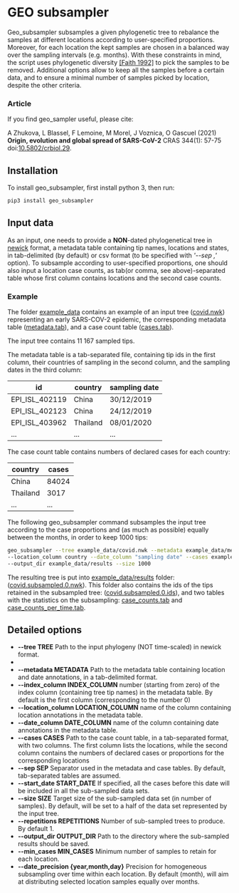 # GEO subsampler

Geo_subsampler subsamples a given phylogenetic tree to rebalance the samples at different locations 
according to user-specified proportions. Moreover, for each location the kept samples are chosen 
in a balanced way over the sampling intervals (e.g. months).
With these constraints in mind, the script uses phylogenetic diversity [[Faith 1992]](https://www.sciencedirect.com/science/article/pii/0006320792912013) 
to pick the samples to be removed.
Additional options allow to keep all the samples before a certain data, 
and to ensure a minimal number of samples picked by location, despite the other criteria.

### Article

If you find geo_sampler useful, please cite: 

A Zhukova, L Blassel, F Lemoine, M Morel, J Voznica, O Gascuel (2021) __Origin, evolution and global spread of SARS-CoV-2__
CRAS 344(1): 57-75 doi:[10.5802/crbiol.29](https://doi.org/10.5802/crbiol.29).


## Installation
To install geo_subsampler, first install python 3, then run:

```bash
pip3 install geo_subsampler
```



## Input data
As an input, one needs to provide a **NON**-dated phylogenetical tree in [newick](https://en.wikipedia.org/wiki/Newick_format) format,
a metadata table containing tip names, locations and states, 
in tab-delimited (by default) or csv format (to be specified with *'--sep ,'* option).
To subsample according to user-specified proportions, one should also input a location case counts, 
as tab(or comma, see above)-separated table whose first column contains locations and the second case counts.

### Example
The folder [example_data](example_data) contains an example of an input tree ([covid.nwk](example_data/covid.nwk)) 
representing an early SARS-COV-2 epidemic,
the corresponding metadata table ([metadata.tab](example_data/metadata.tab)), and a case count table ([cases.tab](example_data/cases.tab)).

The input tree contains 11 167 sampled tips.


The metadata table is a tab-separated file, containing tip ids in the first column, 
their countries of sampling in the second column, and the sampling dates in the third column:

id	| country	| sampling date
----- |  ----- | -----
EPI_ISL_402119	| China	| 30/12/2019
EPI_ISL_402123	| China	| 24/12/2019
EPI_ISL_403962	| Thailand	| 08/01/2020
... | ... | ...

The case count table contains numbers of declared cases for each country:

country	| cases
----- |  ----- 
China |	84024
Thailand |	3017
... | ...

The following geo_subsampler command subsamples the input tree according to the case proportions and (as much as possible) equally between the months,
in order to keep 1000 tips:

```bash
geo_subsampler --tree example_data/covid.nwk --metadata example_data/metadata.tab \
--location_column country --date_column "sampling date" --cases example_data/cases.tab \
--output_dir example_data/results --size 1000
```

The resulting tree is put into [example_data/results](example_data/results) folder:
([covid.subsampled.0.nwk](example_data/results/covid.subsampled.0.nwk)). This folder also contains the ids of the tips retained in the subsampled tree:
([covid.subsampled.0.ids](example_data/results/covid.subsampled.0.ids)), and two tables with the statistics on the subsampling:
[case_counts.tab](example_data/results/case_counts.tab) and [case_counts_per_time.tab](example_data/results/case_counts_per_time.tab).


## Detailed options
- **--tree TREE**           Path to the input phylogeny (NOT time-scaled) in newick format.
- 
- **--metadata METADATA**   Path to the metadata table containing location and date annotations, in a tab-delimited format.
- **--index_column INDEX_COLUMN**
                        number (starting from zero) of the index column (containing tree tip names) in the metadata table. By default is the first column (corresponding to the number 0)
- **--location_column LOCATION_COLUMN**
                        name of the column containing location annotations in the metadata table.
- **--date_column DATE_COLUMN**
                        name of the column containing date annotations in the metadata table.
- **--cases CASES**     Path to the case count table, in a tab-separated
                        format, with two columns. The first column lists the
                        locations, while the second column contains the
                        numbers of declared cases or proportions for the
                        corresponding locations
- **--sep SEP**             Separator used in the metadata and case tables. By default, tab-separated tables are assumed.
- **--start_date START_DATE**
                        If specified, all the cases before this date will be included in all the sub-sampled data sets.
- **--size SIZE**           Target size of the sub-sampled data set (in number of samples). By default, will be set to a half of the data set represented by the input tree.
- **--repetitions REPETITIONS** Number of sub-sampled trees to produce. By default 1.
- **--output_dir OUTPUT_DIR**
                        Path to the directory where the sub-sampled results should be saved.
- **--min_cases MIN_CASES**
                        Minimum number of samples to retain for each location.
- **--date_precision {year,month,day}**
                        Precision for homogeneous subsampling over time within each location. By default (month), will aim at distributing selected location samples equally over months.

